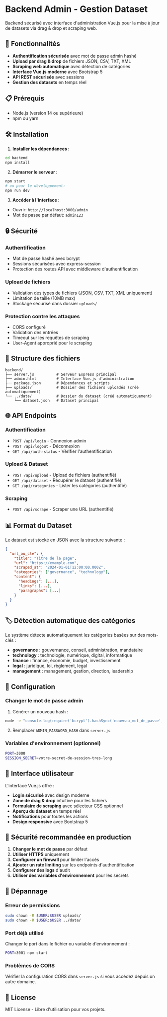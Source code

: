 # Backend Admin - Gestion Dataset

Backend sécurisé avec interface d'administration Vue.js pour la mise à jour de datasets via drag & drop et scraping web.

## 🚀 Fonctionnalités

- **Authentification sécurisée** avec mot de passe admin hashé
- **Upload par drag & drop** de fichiers JSON, CSV, TXT, XML
- **Scraping web automatique** avec détection de catégories
- **Interface Vue.js moderne** avec Bootstrap 5
- **API REST sécurisée** avec sessions
- **Gestion des datasets** en temps réel

## 📋 Prérequis

- Node.js (version 14 ou supérieure)
- npm ou yarn

## 🛠️ Installation

1. **Installer les dépendances :**
```bash
cd backend
npm install
```

2. **Démarrer le serveur :**
```bash
npm start
# ou pour le développement:
npm run dev
```

3. **Accéder à l'interface :**
- Ouvrir: `http://localhost:3000/admin`
- Mot de passe par défaut: `admin123`

## 🔒 Sécurité

### Authentification
- Mot de passe hashé avec bcrypt
- Sessions sécurisées avec express-session
- Protection des routes API avec middleware d'authentification

### Upload de fichiers
- Validation des types de fichiers (JSON, CSV, TXT, XML uniquement)
- Limitation de taille (10MB max)
- Stockage sécurisé dans dossier `uploads/`

### Protection contre les attaques
- CORS configuré
- Validation des entrées
- Timeout sur les requêtes de scraping
- User-Agent approprié pour le scraping

## 📁 Structure des fichiers

```
backend/
├── server.js          # Serveur Express principal
├── admin.html         # Interface Vue.js d'administration
├── package.json       # Dépendances et scripts
├── uploads/           # Dossier des fichiers uploadés (créé automatiquement)
└── ../data/           # Dossier du dataset (créé automatiquement)
    └── dataset.json   # Dataset principal
```

## 🌐 API Endpoints

### Authentification
- `POST /api/login` - Connexion admin
- `POST /api/logout` - Déconnexion
- `GET /api/auth-status` - Vérifier l'authentification

### Upload & Dataset
- `POST /api/upload` - Upload de fichiers (authentifié)
- `GET /api/dataset` - Récupérer le dataset (authentifié)
- `GET /api/categories` - Lister les catégories (authentifié)

### Scraping
- `POST /api/scrape` - Scraper une URL (authentifié)

## 📊 Format du Dataset

Le dataset est stocké en JSON avec la structure suivante :

```json
{
  "url_ou_cle": {
    "title": "Titre de la page",
    "url": "https://example.com",
    "scraped_at": "2024-01-01T12:00:00.000Z",
    "categories": ["governance", "technology"],
    "content": {
      "headings": [...],
      "links": [...],
      "paragraphs": [...]
    }
  }
}
```

## 🏷️ Détection automatique des catégories

Le système détecte automatiquement les catégories basées sur des mots-clés :

- **governance** : gouvernance, conseil, administration, mandataire
- **technology** : technologie, numérique, digital, informatique  
- **finance** : finance, économie, budget, investissement
- **legal** : juridique, loi, règlement, legal
- **management** : management, gestion, direction, leadership

## 🔧 Configuration

### Changer le mot de passe admin

1. Générer un nouveau hash :
```bash
node -e "console.log(require('bcrypt').hashSync('nouveau_mot_de_passe', 10))"
```

2. Remplacer `ADMIN_PASSWORD_HASH` dans `server.js`

### Variables d'environnement (optionnel)

```bash
PORT=3000
SESSION_SECRET=votre-secret-de-session-tres-long
```

## 🎨 Interface utilisateur

L'interface Vue.js offre :

- **Login sécurisé** avec design moderne
- **Zone de drag & drop** intuitive pour les fichiers
- **Formulaire de scraping** avec sélecteur CSS optionnel
- **Aperçu du dataset** en temps réel
- **Notifications** pour toutes les actions
- **Design responsive** avec Bootstrap 5

## 🚨 Sécurité recommandée en production

1. **Changer le mot de passe** par défaut
2. **Utiliser HTTPS** uniquement
3. **Configurer un firewall** pour limiter l'accès
4. **Ajouter un rate limiting** sur les endpoints d'authentification
5. **Configurer des logs** d'audit
6. **Utiliser des variables d'environnement** pour les secrets

## 🐛 Dépannage

### Erreur de permissions
```bash
sudo chown -R $USER:$USER uploads/
sudo chown -R $USER:$USER ../data/
```

### Port déjà utilisé
Changer le port dans le fichier ou variable d'environnement :
```bash
PORT=3001 npm start
```

### Problèmes de CORS
Vérifier la configuration CORS dans `server.js` si vous accédez depuis un autre domaine.

## 📝 License

MIT License - Libre d'utilisation pour vos projets.